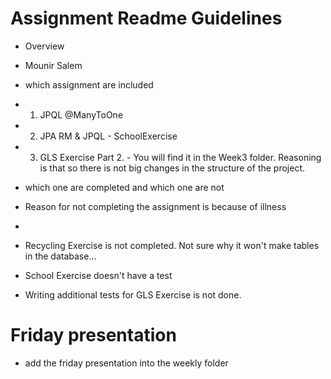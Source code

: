 # Assignment Readme Guidelines

* Overview
* Mounir Salem
* which assignment are included
* 1. JPQL @ManyToOne
* 2. JPA RM & JPQL - SchoolExercise
* 3. GLS Exercise Part 2. - You will find it in the Week3 folder. Reasoning is that so there is not big changes in the structure of the project.
* which one are completed and which one are not

* Reason for not completing the assignment is because of illness
* 
* Recycling Exercise is not completed. Not sure why it won't make tables in the database...
* School Exercise doesn't have a test
* Writing additional tests for GLS Exercise is not done.


# Friday presentation

* add the friday presentation into the weekly folder